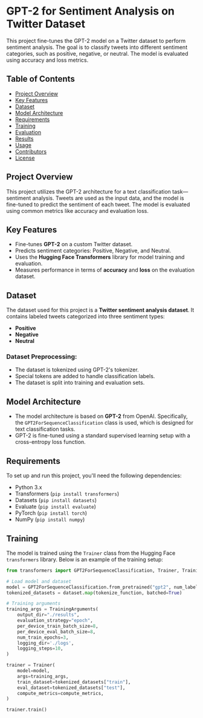# GPT-2 for Sentiment Analysis on Twitter Dataset

This project fine-tunes the GPT-2 model on a Twitter dataset to perform sentiment analysis. The goal is to classify tweets into different sentiment categories, such as positive, negative, or neutral. The model is evaluated using accuracy and loss metrics.

## Table of Contents
- [Project Overview](#project-overview)
- [Key Features](#key-features)
- [Dataset](#dataset)
- [Model Architecture](#model-architecture)
- [Requirements](#requirements)
- [Training](#training)
- [Evaluation](#evaluation)
- [Results](#results)
- [Usage](#usage)
- [Contributors](#contributors)
- [License](#license)

## Project Overview
This project utilizes the GPT-2 architecture for a text classification task—sentiment analysis. Tweets are used as the input data, and the model is fine-tuned to predict the sentiment of each tweet. The model is evaluated using common metrics like accuracy and evaluation loss.

## Key Features
- Fine-tunes **GPT-2** on a custom Twitter dataset.
- Predicts sentiment categories: Positive, Negative, and Neutral.
- Uses the **Hugging Face Transformers** library for model training and evaluation.
- Measures performance in terms of **accuracy** and **loss** on the evaluation dataset.

## Dataset
The dataset used for this project is a **Twitter sentiment analysis dataset**. It contains labeled tweets categorized into three sentiment types:
- **Positive**
- **Negative**
- **Neutral**

### Dataset Preprocessing:
- The dataset is tokenized using GPT-2's tokenizer.
- Special tokens are added to handle classification labels.
- The dataset is split into training and evaluation sets.

## Model Architecture
- The model architecture is based on **GPT-2** from OpenAI. Specifically, the `GPT2ForSequenceClassification` class is used, which is designed for text classification tasks.
- GPT-2 is fine-tuned using a standard supervised learning setup with a cross-entropy loss function.

## Requirements
To set up and run this project, you'll need the following dependencies:

- Python 3.x
- Transformers (`pip install transformers`)
- Datasets (`pip install datasets`)
- Evaluate (`pip install evaluate`)
- PyTorch (`pip install torch`)
- NumPy (`pip install numpy`)

## Training
The model is trained using the `Trainer` class from the Hugging Face `transformers` library. Below is an example of the training setup:

```python
from transformers import GPT2ForSequenceClassification, Trainer, TrainingArguments

# Load model and dataset
model = GPT2ForSequenceClassification.from_pretrained("gpt2", num_labels=3)
tokenized_datasets = dataset.map(tokenize_function, batched=True)

# Training arguments
training_args = TrainingArguments(
    output_dir="./results",
    evaluation_strategy="epoch",
    per_device_train_batch_size=8,
    per_device_eval_batch_size=8,
    num_train_epochs=3,
    logging_dir='./logs',
    logging_steps=10,
)

trainer = Trainer(
    model=model,
    args=training_args,
    train_dataset=tokenized_datasets["train"],
    eval_dataset=tokenized_datasets["test"],
    compute_metrics=compute_metrics,
)

trainer.train()
